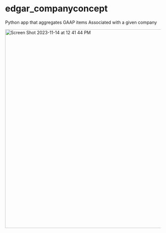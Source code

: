 # edgar_companyconcept
Python app that aggregates GAAP items Associated with  a given company

<img width="643" alt="Screen Shot 2023-11-14 at 12 41 44 PM" src="https://github.com/hgovan/edgar_companyconcept/assets/93172468/f69dc2e3-f9bd-4628-9a82-8a0fd76c76b7">
